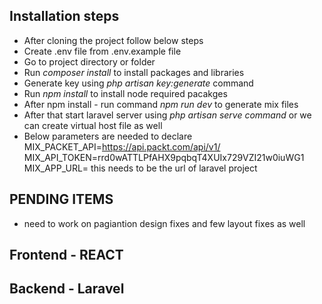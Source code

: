 ## Installation steps
- After cloning the project follow below steps
- Create .env file from .env.example file
- Go to project directory or folder
- Run *composer install* to install packages and libraries
- Generate key using *php artisan key:generate* command
- Run *npm install* to install node required pacakges
- After npm install - run command *npm run dev* to generate mix files 
- After that start laravel server using *php artisan serve command* or we can create virtual host file as well
- Below parameters are needed to declare 
    MIX_PACKET_API=https://api.packt.com/api/v1/
    MIX_API_TOKEN=rrd0wATTLPfAHX9pqbqT4XUIx729VZI21w0iuWG1
    MIX_APP_URL= this needs to be the url of laravel project
    
    
## PENDING ITEMS
- need to work on pagiantion design fixes and few layout fixes as well


## Frontend - REACT
## Backend - Laravel
